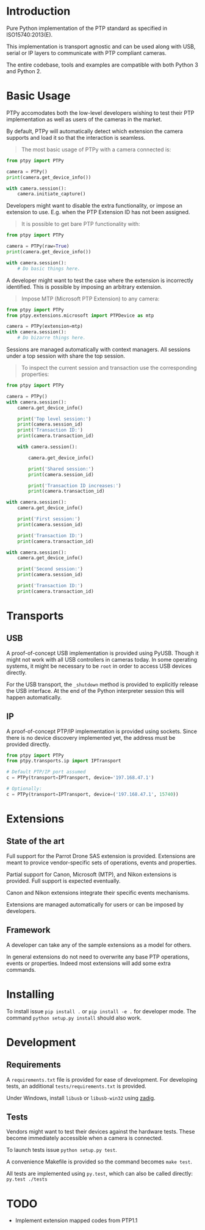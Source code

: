 # Introduction

Pure Python implementation of the PTP standard as specified in
ISO15740:2013(E).

This implementation is transport agnostic and can be used along with USB,
serial or IP layers to communicate with PTP compliant cameras.

The entire codebase, tools and examples are compatible with both Python 3 and
Python 2.

# Basic Usage

PTPy accomodates both the low-level developers wishing to test their PTP
implementation as well as users of the cameras in the market.

By default, PTPy will automatically detect which extension the camera supports
and load it so that the interaction is seamless.

> The most basic usage of PTPy with a camera connected is:

```python
from ptpy import PTPy

camera = PTPy()
print(camera.get_device_info())

with camera.session():
    camera.initiate_capture()
```

Developers might want to disable the extra functionality, or impose an
extension to use. E.g. when the PTP Extension ID has not been assigned.

> It is possible to get bare PTP functionality with:

```python
from ptpy import PTPy

camera = PTPy(raw=True)
print(camera.get_device_info())

with camera.session():
    # Do basic things here.
```

A developer might want to test the case where the extension is incorrectly
identified. This is possible by imposing an arbitrary extension.

> Impose MTP (Microsoft PTP Extension) to any camera:

```python
from ptpy import PTPy
from ptpy.extensions.microsoft import PTPDevice as mtp

camera = PTPy(extension=mtp)
with camera.session():
    # Do bizarre things here.
```

Sessions are managed automatically with context managers.
All sessions under a top session with share the top session.

> To inspect the current session and transaction use the corresponding properties:

```python
from ptpy import PTPy

camera = PTPy()
with camera.session():
    camera.get_device_info()

    print('Top level session:')
    print(camera.session_id)
    print('Transaction ID:')
    print(camera.transaction_id)

    with camera.session():

        camera.get_device_info()

        print('Shared session:')
        print(camera.session_id)

        print('Transaction ID increases:')
        print(camera.transaction_id)

with camera.session():
    camera.get_device_info()

    print('First session:')
    print(camera.session_id)

    print('Transaction ID:')
    print(camera.transaction_id)

with camera.session():
    camera.get_device_info()

    print('Second session:')
    print(camera.session_id)

    print('Transaction ID:')
    print(camera.transaction_id)
```

# Transports

## USB
A proof-of-concept USB implementation is provided using PyUSB. Though it might
not work with all USB controllers in cameras today. In some operating systems,
it might be necessary to be `root` in order to access USB devices directly.

For the USB transport, the `_shutdown` method is provided to explicitly release
the USB interface. At the end of the Python interpreter session this will happen
automatically.

## IP
A proof-of-concept PTP/IP implementation is provided using sockets. Since there
is no device discovery implemented yet, the address must be provided directly.

```python
from ptpy import PTPy
from ptpy.transports.ip import IPTransport

# Default PTP/IP port assumed
c = PTPy(transport=IPTransport, device='197.168.47.1')

# Optionally:
c = PTPy(transport=IPTransport, device=('197.168.47.1', 15740))
```

# Extensions

## State of the art

Full support for the Parrot Drone SAS extension is provided. Extensions are
meant to provice vendor-specific sets of operations, events and properties.

Partial support for Canon, Microsoft (MTP), and Nikon extensions is provided.
Full support is expected eventually.

Canon and Nikon extensions integrate their specific events mechanisms.

Extensions are managed automatically for users or can be imposed by developers.

## Framework

A developer can take any of the sample extensions as a model for others.

In general extensions do not need to overwrite any base PTP operations, events
or properties. Indeed most extensions will add some extra commands.

# Installing

To install issue `pip install .` or `pip install -e .` for developer mode. The
command `python setup.py install` should also work.

# Development

## Requirements

A `requirements.txt` file is provided for ease of development.
For developing tests, an additional `tests/requirements.txt` is provided.

Under Windows, install `libusb` or `libusb-win32` using
[zadig](http://zadig.akeo.ie).

## Tests

Vendors might want to test their devices against the hardware tests. These
become immediately accessible when a camera is connected.

To launch tests issue `python setup.py test`.

A convenience Makefile is provided so the command becomes `make test`.

All tests are implemented using `py.test`, which can also be called directly:
`py.test ./tests`

# TODO

- Implement extension mapped codes from PTP1.1
